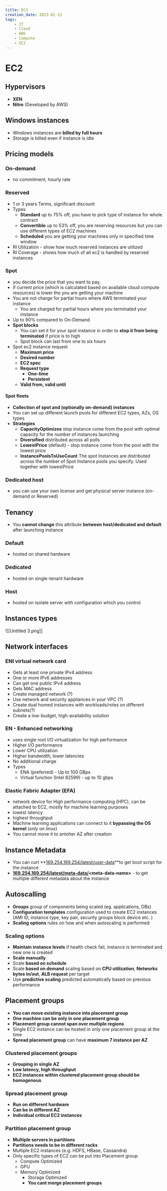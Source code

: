 ```yaml
---
title: EC2
creation_date: 2023-02-13
tags:
	- IT
	- Cloud
	- AWS
	- Compute
	- EC2
---
```

# EC2

## Hypervisors
- **XEN**
- **Nitro** \(Developed by AWS\)

## Windows instances
- Windows instances are **billed by full hours**
- Storage is billed even if instance is idle

## Pricing models
### On\-demand
- no commitment, hourly rate

### Reserved 
- 1 or 3 years Terms, significant discount
- Types
	- **Standard**  up to 75% off, you have to pick type of instance for whole contract
	- **Convertible**  up to 53% off, you are reserving resources but you can use different types of EC2 machines
	- **Scheduled**  you are getting your machines only in specified time window
- RI Utilization - show how much reserved instances are utilized
- RI Coverage - shows how much of all ec2 is handled by reserved instances
	
### Spot
- you decide the price that you want to pay, 
- if current price \(which is calculated based on available cloud compute resources\) is lower the you are getting your machine
- You are not charge for partial hours where AWS terminated your instance
    - You are charged for partial hours where you terminated your instance
- Up to 90% compared to On\-Demand
- **Spot blocks**
    - You can set it for your spot instance in order to **stop it from being terminated** if price is to high
    - Spot block can last from one to six hours
- Spot ec2 instance request
    - **Maximum price**
    - **Desired number**
    - **EC2 spec**
    - **Request type**
        - **One\-time**
        - **Persistent**
    - **Valid from, valid until**

#### **Spot fleets**
- **Collection of spot and \(optionally on\-demand\) instances**
- You can set up different launch pools for different EC2 types, AZs, OS types
- **Strategies**
    - **CapacityOptimizes**  stop instance come from the pool with optimal capacity for the number of instances launching
    - **Diversified**  distributed across all polls
    - **LowestPrice** \(default\) \- stop instance come from the pool with the lowest price
    - **InstancePoolsToUseCount**  The spot Instances are distributed across the number of Spot Instance pools you specify. Used together with lowestPrice

### Dedicated host 
- you can use your own license and get physical server instance \(on\-demand or Reserved\)

## Tenancy
- You **cannot change** this attribute **between host/dedicated and default** after launching instance

### Default
- hosted on shared hardware

### Dedicated 
-  hosted on single\-tenant hardware

### Host 
- hosted on isolate server with configuration which you control

## Instances types
![[Untitled 3.png]]

## Network interfaces

### ENI  virtual network card
  - Gets at least one private IPv4 address
  - One or more IPv6 addresses
  - Can get one public IPv4 address
  - Gets MAC address
  - Create managed network \(?\)
  - Use network and security appliances in your VPC \(?\)
  - Create dual homed instances with workloads/roles on different subnets\(?\)
  - Create a low\-budget, high\-availability solution
	
###  EN  - Enhanced networking
- uses single root I/O virtualization for high performance
- Higher I/O performance
- Lower CPU utilization
- Higher bandwidth, lower latencies
- No additional charge
- Types
	- ENA \(preferred\) - Up to 100 GBps
	- Virtual function \(Intel 82599\) \- up to 10 gbps
	
###  Elastic Fabric Adapter \(EFA\)
- network device for High performance computing \(HPC\), can be attached to EC2, mostly for machine learning purposes
- lowest latency
- highest throughput
- Machine learning applications can connect to it **bypassing the OS kernel** \(only on linux\)
- You cannot move it to antoher AZ after creation

## Instance Metadata
- You can curl **[169.254.169.254/latest/user\-data](http://169.254.169.254/latest/user-data)**to get boot script for the instance
- **[169.254.169.254/latest/meta\-data/](http://169.254.169.254/latest/meta-data/)\<meta\-data\-name\>** \- to get multiple different metadata about the instance

## Autoscalling
- **Groups**  group of components being scaled \(eg. applications, DBs\)
- **Configuration templates**  configuration used to create EC2 instances \(AMI ID, instance type, key pair, security groups block device etc. \)
- **Scaling options**  rules on how and when autoscaling is performed
### Scaling options
- **Maintain instance levels**  if health check fail, instance is terminated and new one is created
- **Scale manually**
- Scale **based on schedule**
- Scale **based on demand**  scaling based on **CPU utilization**, **Networks bytes in/out**, **ALB request** per target
- Use **predictive scaling**  predicted automatically based on previous performance

## Placement groups
- **You can move existing instance into placement group**
- **One machine can be only in one placement group**
- **Placement group cannot span over multiple regions**
- Single EC2 instance can be hosted in only one placement group at the time
- **Spread placement group** can have **maximum 7 instance per AZ**

### Clustered placement groups
- **Grouping in single AZ**
- **Low latency, high throughput**
- **EC2 instances within clustered placement group should be homogenous**
				
### Spread placement group
- **Run on different hardware**
- **Can be in different AZ**
- **Individual critical EC2 instances**
				
### Partition placement group
- **Multiple servers in partitions**
- **Partitions needs to be in different racks**
- Multiple EC2 instances \(e.g. HDFS, HBase, Cassandra\)
- Only specific types of EC2 can be put into Placement group
	- Compute Optimized
	- GPU
	- Memory Optimized
        - Storage Optimized
        - **You cant merge placement groups**
				